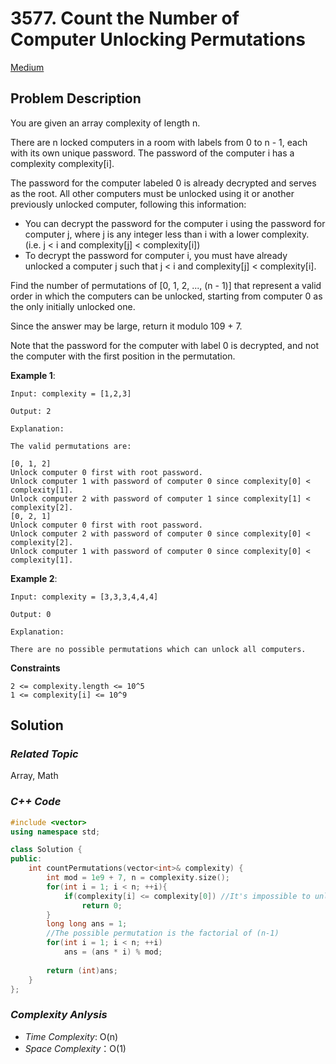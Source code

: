 # 3577. Count the Number of Computer Unlocking Permutations
[Medium](https://leetcode.com/problems/count-the-number-of-computer-unlocking-permutations/description/)

## Problem Description

You are given an array complexity of length n.

There are n locked computers in a room with labels from 0 to n - 1, each with its own unique password. The password of the computer i has a complexity complexity[i].

The password for the computer labeled 0 is already decrypted and serves as the root. All other computers must be unlocked using it or another previously unlocked computer, following this information:

  - You can decrypt the password for the computer i using the password for computer j, where j is any integer less than i with a lower complexity. (i.e. j < i and complexity[j] < complexity[i])
  - To decrypt the password for computer i, you must have already unlocked a computer j such that j < i and complexity[j] < complexity[i].

Find the number of permutations of [0, 1, 2, ..., (n - 1)] that represent a valid order in which the computers can be unlocked, starting from computer 0 as the only initially unlocked one.

Since the answer may be large, return it modulo 109 + 7.

Note that the password for the computer with label 0 is decrypted, and not the computer with the first position in the permutation.


**Example 1**:
```
Input: complexity = [1,2,3]

Output: 2

Explanation:

The valid permutations are:

[0, 1, 2]
Unlock computer 0 first with root password.
Unlock computer 1 with password of computer 0 since complexity[0] < complexity[1].
Unlock computer 2 with password of computer 1 since complexity[1] < complexity[2].
[0, 2, 1]
Unlock computer 0 first with root password.
Unlock computer 2 with password of computer 0 since complexity[0] < complexity[2].
Unlock computer 1 with password of computer 0 since complexity[0] < complexity[1].
```
**Example 2**:
```
Input: complexity = [3,3,3,4,4,4]

Output: 0

Explanation:

There are no possible permutations which can unlock all computers.
```

**Constraints**
```
2 <= complexity.length <= 10^5
1 <= complexity[i] <= 10^9
```

## Solution

### _Related Topic_
   Array, Math

### _C++ Code_
```cpp
#include <vector>
using namespace std;

class Solution {
public:
    int countPermutations(vector<int>& complexity) {
        int mod = 1e9 + 7, n = complexity.size();
        for(int i = 1; i < n; ++i){
            if(complexity[i] <= complexity[0]) //It's impossible to unlock all computer. complexity[i] can't be unlocked
                return 0;
        }
        long long ans = 1;
        //The possible permutation is the factorial of (n-1)
        for(int i = 1; i < n; ++i)
            ans = (ans * i) % mod;
        
        return (int)ans;
    }
};
```

### _Complexity Anlysis_
- _Time Complexity_: O(n)
- _Space Complexity_：O(1)
